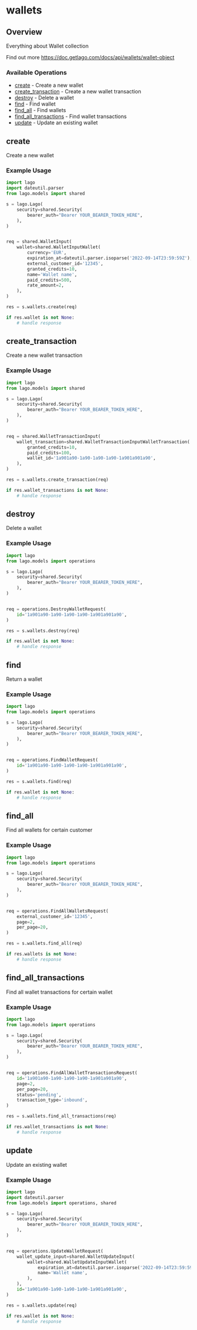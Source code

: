 # wallets

## Overview

Everything about Wallet collection

Find out more
<https://doc.getlago.com/docs/api/wallets/wallet-object>
### Available Operations

* [create](#create) - Create a new wallet
* [create_transaction](#create_transaction) - Create a new wallet transaction
* [destroy](#destroy) - Delete a wallet
* [find](#find) - Find wallet
* [find_all](#find_all) - Find wallets
* [find_all_transactions](#find_all_transactions) - Find wallet transactions
* [update](#update) - Update an existing wallet

## create

Create a new wallet

### Example Usage

```python
import lago
import dateutil.parser
from lago.models import shared

s = lago.Lago(
    security=shared.Security(
        bearer_auth="Bearer YOUR_BEARER_TOKEN_HERE",
    ),
)


req = shared.WalletInput(
    wallet=shared.WalletInputWallet(
        currency='EUR',
        expiration_at=dateutil.parser.isoparse('2022-09-14T23:59:59Z'),
        external_customer_id='12345',
        granted_credits=10,
        name='Wallet name',
        paid_credits=500,
        rate_amount=2,
    ),
)

res = s.wallets.create(req)

if res.wallet is not None:
    # handle response
```

## create_transaction

Create a new wallet transaction

### Example Usage

```python
import lago
from lago.models import shared

s = lago.Lago(
    security=shared.Security(
        bearer_auth="Bearer YOUR_BEARER_TOKEN_HERE",
    ),
)


req = shared.WalletTransactionInput(
    wallet_transaction=shared.WalletTransactionInputWalletTransaction(
        granted_credits=10,
        paid_credits=100,
        wallet_id='1a901a90-1a90-1a90-1a90-1a901a901a90',
    ),
)

res = s.wallets.create_transaction(req)

if res.wallet_transactions is not None:
    # handle response
```

## destroy

Delete a wallet

### Example Usage

```python
import lago
from lago.models import operations

s = lago.Lago(
    security=shared.Security(
        bearer_auth="Bearer YOUR_BEARER_TOKEN_HERE",
    ),
)


req = operations.DestroyWalletRequest(
    id='1a901a90-1a90-1a90-1a90-1a901a901a90',
)

res = s.wallets.destroy(req)

if res.wallet is not None:
    # handle response
```

## find

Return a wallet

### Example Usage

```python
import lago
from lago.models import operations

s = lago.Lago(
    security=shared.Security(
        bearer_auth="Bearer YOUR_BEARER_TOKEN_HERE",
    ),
)


req = operations.FindWalletRequest(
    id='1a901a90-1a90-1a90-1a90-1a901a901a90',
)

res = s.wallets.find(req)

if res.wallet is not None:
    # handle response
```

## find_all

Find all wallets for certain customer

### Example Usage

```python
import lago
from lago.models import operations

s = lago.Lago(
    security=shared.Security(
        bearer_auth="Bearer YOUR_BEARER_TOKEN_HERE",
    ),
)


req = operations.FindAllWalletsRequest(
    external_customer_id='12345',
    page=2,
    per_page=20,
)

res = s.wallets.find_all(req)

if res.wallets is not None:
    # handle response
```

## find_all_transactions

Find all wallet transactions for certain wallet

### Example Usage

```python
import lago
from lago.models import operations

s = lago.Lago(
    security=shared.Security(
        bearer_auth="Bearer YOUR_BEARER_TOKEN_HERE",
    ),
)


req = operations.FindAllWalletTransactionsRequest(
    id='1a901a90-1a90-1a90-1a90-1a901a901a90',
    page=2,
    per_page=20,
    status='pending',
    transaction_type='inbound',
)

res = s.wallets.find_all_transactions(req)

if res.wallet_transactions is not None:
    # handle response
```

## update

Update an existing wallet

### Example Usage

```python
import lago
import dateutil.parser
from lago.models import operations, shared

s = lago.Lago(
    security=shared.Security(
        bearer_auth="Bearer YOUR_BEARER_TOKEN_HERE",
    ),
)


req = operations.UpdateWalletRequest(
    wallet_update_input=shared.WalletUpdateInput(
        wallet=shared.WalletUpdateInputWallet(
            expiration_at=dateutil.parser.isoparse('2022-09-14T23:59:59Z'),
            name='Wallet name',
        ),
    ),
    id='1a901a90-1a90-1a90-1a90-1a901a901a90',
)

res = s.wallets.update(req)

if res.wallet is not None:
    # handle response
```
